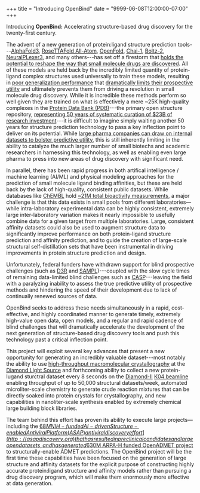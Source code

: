 +++
title = "Introducing OpenBind"
date = "9999-06-08T12:00:00-07:00"
+++

Introducing **OpenBind:** Accelerating structure-based drug discovery for the twenty-first century.

<!--more-->

The advent of a new generation of protein:ligand structure prediction tools---[AlphaFold3](https://blog.google/technology/ai/google-deepmind-isomorphic-alphafold-3-ai-model/), [RoseTTAFold All-Atom](https://github.com/baker-laboratory/RoseTTAFold-All-Atom), [OpenFold](http://openfold.io), [Chai-1](https://www.chaidiscovery.com/blog/introducing-chai-1), [Boltz-2](https://boltz.bio/), [NeuralPLexer3](https://www.iambic.ai/post/np3-preview), and many others---has set off a firestorm that [holds the potential to reshape the way that small molecule drugs are discovered](https://www.google.com/url?q=https://www.nature.com/articles/d41586-024-01383-z&sa=D&source=docs&ust=1749405936970166&usg=AOvVaw2MQGntU06d0t4I2a8Ra54k). All of these models are held back by the incredibly limited quantity of protein-ligand complex structures used universally to train these models, resulting in [poor generalization performance](https://pubs.rsc.org/en/content/articlelanding/2024/sc/d3sc04185a) that [dramatically limits their prospective utility](https://doi.org/10.1101/2025.02.03.636309) and ultimately prevents them from driving a revolution in small molecule drug discovery. While it is incredible these methods perform so well given they are trained on what is effectively a mere ~25K high-quality complexes in the [Protein Data Bank (PDB)](http://rcsb.org)---the primary open structure repository, [representing 50 years of systematic curation of $23B of research investment](https://www.rcsb.org/pages/about-us/index)---it is difficult to imagine simply waiting another 50 years for structure prediction technology to pass a key inflection point to deliver on its potential. 
While [large pharma companies can draw on internal datasets to bolster predictive utility](https://www.nature.com/articles/d41586-025-00868-9), this is still inherently limiting in the ability to catalyze the much larger number of small biotechs and academic researchers in harnessing this technology, as well as enabling even large pharma to press into new areas of drug discovery with significant need.  

In parallel, there has been rapid progress in both artifical intelligence / machine learning (AI/ML) and physical modeling approaches for the prediction of small molecule ligand binding affinities, but these are held back by the lack of high-quality, consistent public datasets. While databases like [ChEMBL](https://www.ebi.ac.uk/chembl/) hold [~21M total bioactivity measurements](https://www.ebi.ac.uk/chembl/explore/activities/), a major challenge is that this data exists in small pools from different laboratories—while intra-laboratory experimental data can be highly consistent, extremely large inter-laboratory variation makes it nearly impossible to usefully combine data for a given target from multiple laboratories. Large, consistent affinity datasets could also be used to augment structure data to significantly improve performance on both protein-ligand structure prediction and affinity prediction, and to guide the creation of large-scale structural self-distillation sets that have been instrumental in driving improvements in protein structure prediction and design.

Unfortunately, federal funders have withdrawn support for blind prospective challenges (such as [D3R](https://drugdesigndata.org/) and [SAMPL](https://samplchallenges.org/))---coupled with the slow cycle times of remaining data-limited blind challenges such as [CASP](https://predictioncenter.org/)---leaving the field with a paralyzing inability to assess the true predictive utility of prospective methods and hindering the speed of their development due to lack of continually renewed sources of data.

OpenBind seeks to address these needs simultaneously in a rapid, cost-effective, and highly coordinated manner to generate timely, extremely high-value open data, open models, and a regular and rapid cadence of blind challenges that will dramatically accelerate the development of the next generation of structure-based drug discovery tools and push this technology past a critical inflection point. 

This project will exploit several key advances that present a new opportunity for generating an incredibly valuable dataset---most notably the ability to use [high-throughput macromolecular crystallography](https://www.diamond.ac.uk/Instruments/Mx/Fragment-Screening.html) at the [Diamond Light Source](https://www.diamond.ac.uk/) and forthcoming ability to collect a new protein-lugand sturctral dataset every 8 seconds on the [Diamond-II](https://www.diamond.ac.uk/Diamond-II.html) [K04 beamline](https://www.diamond.ac.uk/default/Diamond-II/beamline-updates/flagship-beamlines/K04.html) enabling throughput of up to 50,000 structural datasets/week, automated microliter-scale chemistry to generate crude reaction mixtures that can be directly soaked into protein crystals for crystallography, and new capabilities in nanoliter-scale synthesis enabled by extremely chemical large building block libraries. 

The team behind this effort has proven its ability to execute large projects—including the [$68M NIH-funded AI-driven Structure-enabled Antiviral Platform (ASAP) antiviral discovery effort](http://asapdiscovery.org) that has resulted in preclinical candidates and large open datasets, and has generated 6% of all X-ray structures deposited in the PDB since it began---and the [$30M ARPA-H funded OpenADMET project](http://openadmet.org) to structurally-enable ADMET predictions. The OpenBind project will be the first time these capabilities have been focused on the generation of large structure and affinity datasets for the explicit purpose of constructing highly accurate protein:ligand structure and affinity models rather than pursuing a drug discovery program, which will make them enormously more effective at data generation.

